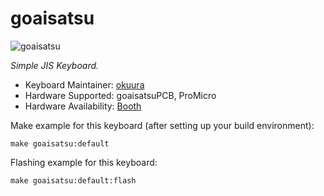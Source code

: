 # goaisatsu

![goaisatsu](https://i.imgur.com/rd0MFFlh.jpg)

*Simple JIS Keyboard.*

* Keyboard Maintainer: [okuura](https://github.com/okuura)
* Hardware Supported: goaisatsuPCB, ProMicro
* Hardware Availability: [Booth](https://okuura.booth.pm/items/4980888)

Make example for this keyboard (after setting up your build environment):

    make goaisatsu:default

Flashing example for this keyboard:

    make goaisatsu:default:flash
